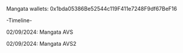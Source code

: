 Mangata wallets: 
0x1bda05386Be52544c119F411e7248F9df67BeF16


-Timeline-

02/09/2024: Mangata AVS

02/09/2024: Mangata AVS2

